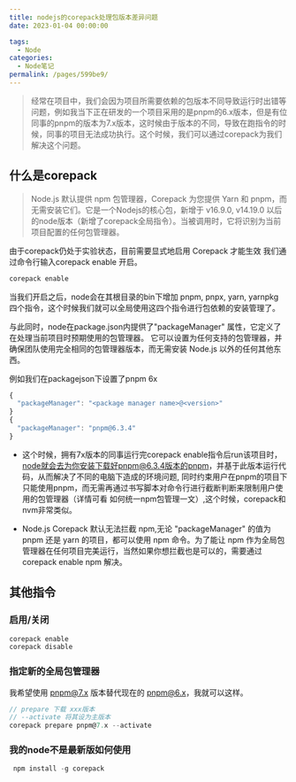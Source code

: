 ```yaml
---
title: nodejs的corepack处理包版本差异问题
date: 2023-01-04 00:00:00

tags:
  - Node
categories:
  - Node笔记
permalink: /pages/599be9/
---
```


> 经常在项目中，我们会因为项目所需要依赖的包版本不同导致运行时出错等问题，例如我当下正在研发的一个项目采用的是pnpm的6.x版本，但是有位同事的pnpm的版本为7.x版本，这时候由于版本的不同，导致在跑指令的时候，同事的项目无法成功执行。这个时候，我们可以通过corepack为我们解决这个问题。

## 什么是corepack

> Node.js 默认提供 npm 包管理器，Corepack 为您提供 Yarn 和 pnpm，而无需安装它们。它是一个Nodejs的核心包，新增于 v16.9.0, v14.19.0 以后的node版本（新增了corepack全局指令）。当被调用时，它将识别为当前项目配置的任何包管理器。

由于corepack仍处于实验状态，目前需要显式地启用 Corepack 才能生效
我们通过命令行输入corepack enable 开启。

```cmd
corepack enable
```

当我们开启之后，node会在其根目录的bin下增加 pnpm, pnpx, yarn, yarnpkg 四个指令，这个时候我们就可以全局使用这四个指令进行包依赖的安装管理了。

与此同时，node在package.json内提供了"packageManager" 属性，它定义了在处理当前项目时预期使用的包管理器。 它可以设置为任何支持的包管理器，并确保团队使用完全相同的包管理器版本，而无需安装 Node.js 以外的任何其他东西。

例如我们在packagejson下设置了pnpm 6x

```js
{
  "packageManager": "<package manager name>@<version>"
}
{
  "packageManager": "pnpm@6.3.4"
}
```

- 这个时候，拥有7x版本的同事运行完corepack enable指令后run该项目时， node就会去为你安装下载好pnpm@6.3.4版本的pnpm，并基于此版本运行代码，从而解决了不同的电脑下造成的环境问题, 同时约束用户在pnpm的项目下只能使用pnpm，而无需再通过书写脚本对命令行进行截断判断来限制用户使用的包管理器（详情可看 如何统一npm包管理一文）,这个时候，corepack和nvm非常类似。

- Node.js Corepack 默认无法拦截 npm,无论 "packageManager" 的值为 pnpm 还是 yarn 的项目，都可以使用 npm 命令。为了能让 npm 作为全局包管理器在任何项目完美运行，当然如果你想拦截也是可以的，需要通过 corepack enable npm 解决。

## 其他指令

### 启用/关闭

```js
corepack enable
corepack disable
```

### 指定新的全局包管理器

我希望使用 pnpm@7.x 版本替代现在的 pnpm@6.x，我就可以这样。

```js
// prepare 下载 xxx版本
// --activate 将其设为主版本
corepack prepare pnpm@7.x --activate
```

### 我的node不是最新版如何使用

```js
 npm install -g corepack
```
